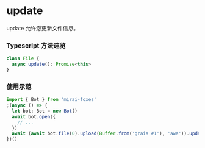 # update

update 允许您更新文件信息。

### Typescript 方法速览

```typescript
class File {
  async update(): Promise<this>
}
```

### 使用示范

```typescript
import { Bot } from 'mirai-foxes'
;(async () => {
  let bot: Bot = new Bot()
  await bot.open({
    // ...
  })
  await (await bot.file(0).upload(Buffer.from('graia #1'), 'awa')).update() // 上传文件后更新文件信息
})()
```
